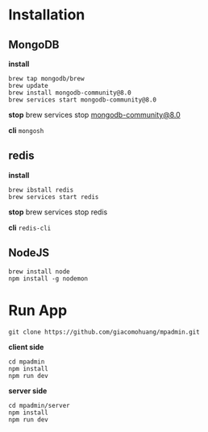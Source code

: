 # Installation

## MongoDB
**install**
```
brew tap mongodb/brew
brew update
brew install mongodb-community@8.0
brew services start mongodb-community@8.0
```
**stop**
brew services stop mongodb-community@8.0

**cli**
`mongosh`

## redis
**install**
```
brew ibstall redis
brew services start redis
```
**stop**
brew services stop redis

**cli**
`redis-cli`


## NodeJS
```
brew install node
npm install -g nodemon
```

# Run App
```
git clone https://github.com/giacomohuang/mpadmin.git
```
**client side**
```
cd mpadmin
npm install
npm run dev
```

**server side**
```
cd mpadmin/server
npm install
npm run dev
```
